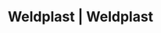 ---
Link: "file:/Users/vinayakpatel/Downloads/www.weldplast.cz/eshop_products_compare/add/eshop-products-variant108"
product_name: "null"
product_id: "null"
title: "Weldplast | Weldplast"
product_desc: ""
product_specs: ""
product_downloads: ""
href: ""
accessories: ""
similar_products: ""
---